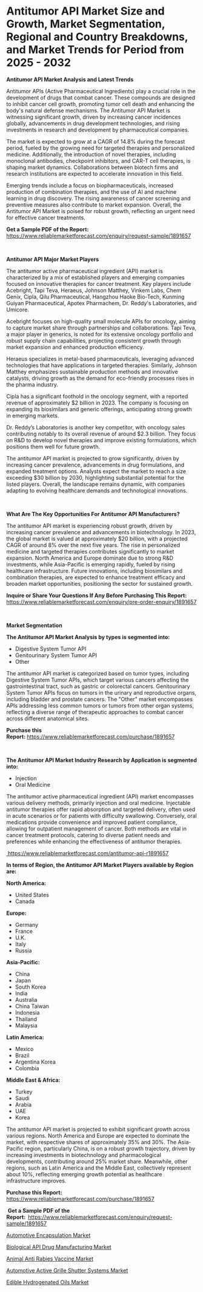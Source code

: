 <p><h1>Antitumor API Market Size and Growth, Market Segmentation, Regional and Country Breakdowns, and Market Trends for Period from 2025 -  2032</h1></p><p><strong>Antitumor API Market Analysis and Latest Trends</strong></p>
<p><p>Antitumor APIs (Active Pharmaceutical Ingredients) play a crucial role in the development of drugs that combat cancer. These compounds are designed to inhibit cancer cell growth, promoting tumor cell death and enhancing the body's natural defense mechanisms. The Antitumor API Market is witnessing significant growth, driven by increasing cancer incidences globally, advancements in drug development technologies, and rising investments in research and development by pharmaceutical companies.</p><p>The market is expected to grow at a CAGR of 14.8% during the forecast period, fueled by the growing need for targeted therapies and personalized medicine. Additionally, the introduction of novel therapies, including monoclonal antibodies, checkpoint inhibitors, and CAR-T cell therapies, is shaping market dynamics. Collaborations between biotech firms and research institutions are expected to accelerate innovation in this field.</p><p>Emerging trends include a focus on biopharmaceuticals, increased production of combination therapies, and the use of AI and machine learning in drug discovery. The rising awareness of cancer screening and preventive measures also contribute to market expansion. Overall, the Antitumor API Market is poised for robust growth, reflecting an urgent need for effective cancer treatments.</p></p>
<p><strong>Get a Sample PDF of the Report:&nbsp;</strong> <a href="https://www.reliablemarketforecast.com/enquiry/request-sample/1891657?utm_campaign=1899&utm_medium=2&utm_source=Github&utm_content=ia&utm_term=28032025&utm_id=antitumor-api">https://www.reliablemarketforecast.com/enquiry/request-sample/1891657</a></p>
<p>&nbsp;</p>
<p><strong>Antitumor API Major Market Players</strong></p>
<p><p>The antitumor active pharmaceutical ingredient (API) market is characterized by a mix of established players and emerging companies focused on innovative therapies for cancer treatment. Key players include Acebright, Tapi Teva, Heraeus, Johnson Matthey, Vinkem Labs, Chem Genix, Cipla, Qilu Pharmaceutical, Hangzhou Haoke Bio-Tech, Kunming Guiyan Pharmaceutical, Apotex Pharmachem, Dr. Reddy's Laboratories, and Umicore. </p><p>Acebright focuses on high-quality small molecule APIs for oncology, aiming to capture market share through partnerships and collaborations. Tapi Teva, a major player in generics, is noted for its extensive oncology portfolio and robust supply chain capabilities, projecting consistent growth through market expansion and enhanced production efficiency. </p><p>Heraeus specializes in metal-based pharmaceuticals, leveraging advanced technologies that have applications in targeted therapies. Similarly, Johnson Matthey emphasizes sustainable production methods and innovative catalysts, driving growth as the demand for eco-friendly processes rises in the pharma industry.</p><p>Cipla has a significant foothold in the oncology segment, with a reported revenue of approximately $2 billion in 2023. The company is focusing on expanding its biosimilars and generic offerings, anticipating strong growth in emerging markets. </p><p>Dr. Reddy’s Laboratories is another key competitor, with oncology sales contributing notably to its overall revenue of around $2.3 billion. They focus on R&D to develop novel therapies and improve existing formulations, which positions them well for future growth.</p><p>The antitumor API market is projected to grow significantly, driven by increasing cancer prevalence, advancements in drug formulations, and expanded treatment options. Analysts expect the market to reach a size exceeding $30 billion by 2030, highlighting substantial potential for the listed players. Overall, the landscape remains dynamic, with companies adapting to evolving healthcare demands and technological innovations.</p></p>
<p>&nbsp;</p>
<p><strong>What Are The Key Opportunities For Antitumor API Manufacturers?</strong></p>
<p><p>The antitumor API market is experiencing robust growth, driven by increasing cancer prevalence and advancements in biotechnology. In 2023, the global market is valued at approximately $20 billion, with a projected CAGR of around 8% over the next five years. The rise in personalized medicine and targeted therapies contributes significantly to market expansion. North America and Europe dominate due to strong R&D investments, while Asia-Pacific is emerging rapidly, fueled by rising healthcare infrastructure. Future innovations, including biosimilars and combination therapies, are expected to enhance treatment efficacy and broaden market opportunities, positioning the sector for sustained growth.</p></p>
<p><strong>Inquire or Share Your Questions If Any Before Purchasing This Report:</strong> <a href="https://www.reliablemarketforecast.com/enquiry/pre-order-enquiry/1891657?utm_campaign=1899&utm_medium=2&utm_source=Github&utm_content=ia&utm_term=28032025&utm_id=antitumor-api">https://www.reliablemarketforecast.com/enquiry/pre-order-enquiry/1891657</a></p>
<p>&nbsp;</p>
<p><strong>Market Segmentation</strong></p>
<p><strong>The Antitumor API Market Analysis by types is segmented into:</strong></p>
<p><ul><li>Digestive System Tumor API</li><li>Genitourinary System Tumor API</li><li>Other</li></ul></p>
<p><p>The antitumor API market is categorized based on tumor types, including Digestive System Tumor APIs, which target various cancers affecting the gastrointestinal tract, such as gastric or colorectal cancers. Genitourinary System Tumor APIs focus on tumors in the urinary and reproductive organs, including bladder and prostate cancers. The "Other" market encompasses APIs addressing less common tumors or tumors from other organ systems, reflecting a diverse range of therapeutic approaches to combat cancer across different anatomical sites.</p></p>
<p><strong>Purchase this Report:&nbsp;</strong><a href="https://www.reliablemarketforecast.com/purchase/1891657?utm_campaign=1899&utm_medium=2&utm_source=Github&utm_content=ia&utm_term=28032025&utm_id=antitumor-api">https://www.reliablemarketforecast.com/purchase/1891657</a></p>
<p>&nbsp;</p>
<p><strong>The Antitumor API Market Industry Research by Application is segmented into:</strong></p>
<p><ul><li>Injection</li><li>Oral Medicine</li></ul></p>
<p><p>The antitumor active pharmaceutical ingredient (API) market encompasses various delivery methods, primarily injection and oral medicine. Injectable antitumor therapies offer rapid absorption and targeted delivery, often used in acute scenarios or for patients with difficulty swallowing. Conversely, oral medications provide convenience and improved patient compliance, allowing for outpatient management of cancer. Both methods are vital in cancer treatment protocols, catering to diverse patient needs and preferences while enhancing the effectiveness of antitumor therapies.</p></p>
<p><a href="https://www.reliablemarketforecast.com/antitumor-api-r1891657?utm_campaign=1899&utm_medium=2&utm_source=Github&utm_content=ia&utm_term=28032025&utm_id=antitumor-api">&nbsp;https://www.reliablemarketforecast.com/antitumor-api-r1891657</a></p>
<p><strong>In terms of Region, the Antitumor API Market Players available by Region are:</strong></p>
<p>
    <p> <strong> North America: </strong>
        <ul>
            <li>United States</li>
            <li>Canada</li>
        </ul>
        </p> 
    <p> <strong> Europe: </strong>
        <ul>
            <li>Germany</li>
            <li>France</li>
            <li>U.K.</li>
            <li>Italy</li>
            <li>Russia</li>
        </ul>
        </p> 
    <p> <strong> Asia-Pacific: </strong>
        <ul>
            <li>China</li>
            <li>Japan</li>
            <li>South Korea</li>
            <li>India</li>
            <li>Australia</li>
            <li>China Taiwan</li>
            <li>Indonesia</li>
            <li>Thailand</li>
            <li>Malaysia</li>
        </ul>
        </p> 
    <p> <strong> Latin America: </strong>
        <ul>
            <li>Mexico</li>
            <li>Brazil</li>
            <li>Argentina Korea</li>
            <li>Colombia</li>
        </ul>
        </p> 
    <p> <strong> Middle East & Africa: </strong>
        <ul>
            <li>Turkey</li>
            <li>Saudi</li>
            <li>Arabia</li>
            <li>UAE</li>
            <li>Korea</li>
        </ul>
    </p>
    </p>
<p><p>The antitumor API market is projected to exhibit significant growth across various regions. North America and Europe are expected to dominate the market, with respective shares of approximately 35% and 30%. The Asia-Pacific region, particularly China, is on a robust growth trajectory, driven by increasing investments in biotechnology and pharmacological developments, contributing around 25% market share. Meanwhile, other regions, such as Latin America and the Middle East, collectively represent about 10%, reflecting emerging growth potential as healthcare infrastructure improves.</p></p>
<p><strong>Purchase this Report: </strong><a href="https://www.reliablemarketforecast.com/purchase/1891657?utm_campaign=1899&utm_medium=2&utm_source=Github&utm_content=ia&utm_term=28032025&utm_id=antitumor-api">https://www.reliablemarketforecast.com/purchase/1891657</a></p>
<p>&nbsp;<strong>Get a Sample PDF of the Report:&nbsp;&nbsp;</strong><a href="https://www.reliablemarketforecast.com/enquiry/request-sample/1891657?utm_campaign=1899&utm_medium=2&utm_source=Github&utm_content=ia&utm_term=28032025&utm_id=antitumor-api">https://www.reliablemarketforecast.com/enquiry/request-sample/1891657</a></p>
<p><strong></strong></p>
<p><p><a href="https://github.com/rogetspate12/Market-Research-Report-List-1/blob/main/automotive-encapsulation-market.md?utm_campaign=1899&utm_medium=2&utm_source=Github&utm_content=ia&utm_term=28032025&utm_id=antitumor-api">Automotive Encapsulation Market</a></p><p><a href="https://github.com/sahoolipko6f/Market-Research-Report-List-1/blob/main/biological-api-drug-manufacturing-market.md?utm_campaign=1899&utm_medium=2&utm_source=Github&utm_content=ia&utm_term=28032025&utm_id=antitumor-api">Biological API Drug Manufacturing Market</a></p><p><a href="https://github.com/alawnhvicay/Market-Research-Report-List-1/blob/main/animal-anti-rabies-vaccine-market.md?utm_campaign=1899&utm_medium=2&utm_source=Github&utm_content=ia&utm_term=28032025&utm_id=antitumor-api">Animal Anti Rabies Vaccine Market</a></p><p><a href="https://github.com/ranewknaller/Market-Research-Report-List-1/blob/main/automotive-active-grille-shutter-systems-market.md?utm_campaign=1899&utm_medium=2&utm_source=Github&utm_content=ia&utm_term=28032025&utm_id=antitumor-api">Automotive Active Grille Shutter Systems Market</a></p><p><a href="https://github.com/iontahoehlct/Market-Research-Report-List-1/blob/main/edible-hydrogenated-oils-market.md?utm_campaign=1899&utm_medium=2&utm_source=Github&utm_content=ia&utm_term=28032025&utm_id=antitumor-api">Edible Hydrogenated Oils Market</a></p></p>